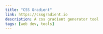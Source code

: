 ```yaml
---
title: "CSS Gradient"
link: https://cssgradient.io
description: A css gradient generator tool
tags: [web dev, tools]
---
```

